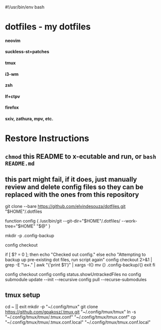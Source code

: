 #!/usr/bin/env bash


# dotfiles - my dotfiles

#### neovim

#### suckless-st+patches

#### tmux

#### i3-wm

#### zsh

#### lf+ctpv

#### firefox

#### sxiv, zathura, mpv, etc.

# Restore Instructions

## `chmod` this README to x-ecutable and run, or `bash README.md`

## this part might fail, if it does, just manually review and delete config files so they can be replaced with the ones from this repository

git clone --bare https://github.com/elvindesouza/dotfiles.git "$HOME"/.dotfiles

function config {
	/usr/bin/git --git-dir="$HOME"/.dotfiles/ --work-tree="$HOME" "$@"
}

mkdir -p .config-backup

config checkout

if [ $? = 0 ]; then
    echo "Checked out config."
else
    echo "Attempting to backup up pre-existing dot files, run script again"
    config checkout 2>&1 | grep -E "\s+\." | awk "{'print $1'}" | xargs -I{} mv {} .config-backup/{}
    exit
fi

config checkout
config config status.showUntrackedFiles no
config submodule update --init --recursive
config pull --recurse-submodules

## tmux setup
cd ~ || exit
mkdir -p "~/.config/tmux"
git clone https://github.com/gpakosz/.tmux.git "~/.config/tmux/tmux"
ln -s "~/.config/tmux/tmux/.tmux.conf" "~/.config/tmux/tmux.conf"
cp "~/.config/tmux/tmux/.tmux.conf.local" "~/.config/tmux/tmux.conf.local"
